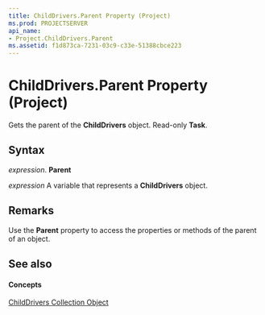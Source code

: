 ```yaml
---
title: ChildDrivers.Parent Property (Project)
ms.prod: PROJECTSERVER
api_name:
- Project.ChildDrivers.Parent
ms.assetid: f1d873ca-7231-03c9-c33e-51388cbce223
---
```



# ChildDrivers.Parent Property (Project)

Gets the parent of the  **ChildDrivers** object. Read-only **Task**.


## Syntax

 _expression_. **Parent**

 _expression_ A variable that represents a **ChildDrivers** object.


## Remarks

Use the  **Parent** property to access the properties or methods of the parent of an object.


## See also


#### Concepts


[ChildDrivers Collection Object](childdrivers-object-project.md)
